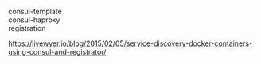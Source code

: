 consul-template  
consul-haproxy  
registration  

https://livewyer.io/blog/2015/02/05/service-discovery-docker-containers-using-consul-and-registrator/
